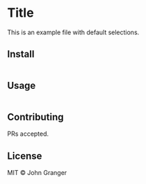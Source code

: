 # Title

This is an example file with default selections.

## Install

```
```

## Usage

```
```

## Contributing

PRs accepted.

## License

MIT © John Granger